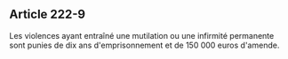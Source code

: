 Article 222-9
----
Les violences ayant entraîné une mutilation ou une infirmité permanente sont
punies de dix ans d'emprisonnement et de 150 000 euros d'amende.

